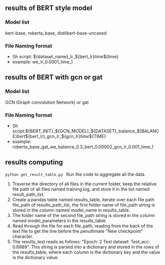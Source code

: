 ## results of BERT style model
### Model list
bert-base, roberta_base, distilbert-base-uncased

### File Naming format

* Sh script: ${dataset_name}_lr_${bert_lr}_time_${time}
* example: we_lr_0.0001_time_1

## results of BERT with gcn or gat
### Model list
GCN (Graph convolution Network) or gat

### File Naming format
* Sh script:${BERT_INIT}_${GCN_MODEL}_${DATASET}_balance_${BALANCE}_bert_${bert_lr}_gcn_lr_${gcn_lr}_time_${TIME}
* example: roberta_base_gat_we_balance_0.3_bert_0.00002_gcn_lr_0.001_time_1


## results computing

`python get_result_table.py ` Run the code to aggregate all the data.
 
1. Traverse the directory of all files in the current folder, keep the relative file path of all files named training.log, and store it in the list named result_path_list.
2. Create a pandas table named results_table, iterate over each file path file_path of results_path_list, the first folder name of file_path string is stored in the column named model_name in results_table.
3. The folder name of the second file_path string is stored in the column named model_parameters in the results_table.
4. Read through the file for each file_path, reading from the back of the text file to get the line before the penultimate "New checkpoint" character.
5. The results_text reads as follows: "Epoch: 2 Test dataset: Test_acc: 0.6889". This string is parsed into a dictionary and stored in the rows of the results_table, where each column is the dictionary key and the value is the dictionary value.
